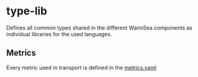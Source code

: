 # type-lib
Defines all common types shared in the different WannSea components as individual libraries for the used languages.

## Metrics
Every metric used in transport is defined in the [metrics.yaml](metrics.yaml)
